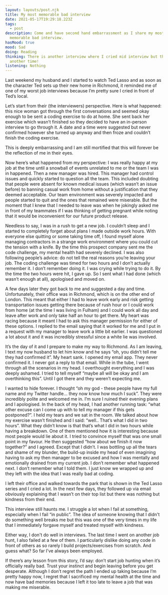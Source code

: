 ```yaml
---
layout: layouts/post.njk
title: My most memorable bad interview
date: 2021-05-17T19:29:18.223Z
tags:
  - post
description: Come and have second hand embarrassment as I share my most
  memorable bad interview.
hasMood: true
mood: Sad
doing: Reading
thinking: There is another interview where I cried mid interview but that's for
  another time!
listening: Nothing
---
```

Last weekend my husband and I started to watch Ted Lasso and as soon as the character Ted sets up their new home in Richmond, it reminded me of one of my worst job interviews because I’m pretty sure I cried in front of Ted’s local.

Let’s start from their (the interviewers) perspective. Here is what happened: this nice woman got through the first conversations and seemed okay enough to be sent a coding exercise to do at home. She sent back her exercise which wasn’t finished so they decided to have an in-person interview to go through it. A date and a time were suggested but never confirmed however she turned up anyway and then froze and couldn’t finish the coding exercise.

This is deeply embarrassing and I am still mortified that this will forever be the reflection of me in their eyes. 

Now here’s what happened from my perspective: I was really happy at my job at the time until a snowball of events unrelated to me or the team I was in happened. Then a new manager was hired. This manager had control issues and quickly started to question all the team. This included doubting that people were absent for known medical issues (which wasn’t an issue before) to banning casual work from home without a justification that they deemed acceptable. Our team environment was severely impacted and people started to quit and the ones that remained were miserable. But the moment that I knew that I needed to leave was when he jokingly asked me in front of my teammates if I was thinking of getting pregnant while noting that it would be inconvenient for our future product release. 

Needless to say, I was in a rush to get a new job. I couldn’t sleep and I started to completely forget about plans I made outside work hours. With everyone else quitting or some taking time off, I found myself alone managing contractors in a strange work environment where you could cut the tension with a knife. By the time this prospect company sent me the code challenge, my mental health had severely declined. I was also following people’s advice: do not tell the real reasons you’re leaving your job. The coding challenge was timed for two hours and I don’t actually remember it. I don’t remember doing it. I was crying while trying to do it. By the time the two hours were hit, I gave up. So I sent what I had done (which wasn’t enough at all), apologised and moved on. 

A few days later they got back to me and suggested a day and time. Unfortunately, their office was in Richmond, which is on the other end of London. This meant that either I had to leave work early and risk getting transportation issues getting there because of rush hour or I could work from home (at the time I was living in Fulham) and I could work all day and leave after work and only take half an hour to get there. My heart was racing because it meant I had to ask this manager permission for either of these options. I replied to the email saying that it worked for me and I put in a request with my manager to leave work a little bit earlier. I was questioned a lot about it and it was incredibly stressful since a white lie was involved.

It’s the day of it and I prepare to make my way to Richmond. As I am leaving, I text my now husband to let him know and he says “oh, you didn’t tell me they had confirmed it”. My heart sank. I opened my email app. They never confirmed it. I never got a reply to that email. While in the tube, I went through all the scenarios in my head. I overthought everything and I was deeply ashamed. I tried to tell myself “maybe all will be okay and I am overthinking this”. Until I got there and they weren’t expecting me.

I wanted to hide forever. I thought “oh my god - these people have my full name and my Twitter handle… they now know how much I suck”. They were incredibly polite and welcomed me in. I’m sure I ruined their evening plans and I apologised. In the back of my head, I had another running task: “what other excuse can I come up with to tell my manager if this gets postponed?”. I held my tears and we sat in the room. We talked about how my exercise wasn’t finished and I said: “well.. That’s what I did in two hours”. What they didn’t know is that that’s what I did in two hours while having a breakdown. One of them mentioned how it is interesting because most people would lie about it. I tried to convince myself that was one small point in my favour. He then suggested “how about we finish it now together?” and I agreed. Except that I didn’t. I was bottling up all the tears and shame of my blunder, the build-up inside my head of even imagining having to ask my then manager to be excused and how I was mentally and emotionally drained from my current job. I don’t remember what happened next. I don’t remember what I told them. I just know we wrapped up and they left with the idea that I was really bad at coding. 

I left their office and walked towards the park that is shown in the Ted Lasso series and I cried a lot. In the next few days, they followed up via email obviously explaining that I wasn’t on their top list but there was nothing but kindness from their end.

This interview still haunts me. I struggle a lot when I fail at something, especially when I fail “in public”. The idea of someone knowing that I didn't do something well breaks me but this was one of the very times in my life that I immediately forgave myself and treated myself with kindness. 

Either way, I don't do well in interviews. The last time I went on another job hunt, I also failed at a few of them. I particularly dislike doing any code in front of others as so rarely I build projects/exercises from scratch. And guess what? So far I’ve always been employed. 

If there’s any lesson from this story, I’d say: don’t start job hunting when it’s officially really bad. Trust your instinct and begin leaving before you get desperate. Although I don’t regret the path I ended up taking because I’m pretty happy now, I regret that I sacrificed my mental health at the time and now have bad memories because I left it too late to leave a job that was making me miserable.